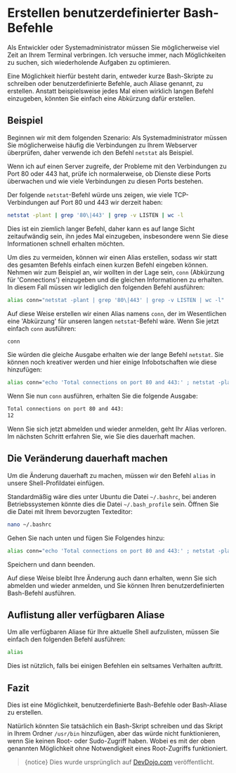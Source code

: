 # Erstellen benutzerdefinierter Bash-Befehle

Als Entwickler oder Systemadministrator müssen Sie möglicherweise viel Zeit an Ihrem Terminal verbringen. Ich versuche immer, nach Möglichkeiten zu suchen, sich wiederholende Aufgaben zu optimieren.

Eine Möglichkeit hierfür besteht darin, entweder kurze Bash-Skripte zu schreiben oder benutzerdefinierte Befehle, auch Aliase genannt, zu erstellen. Anstatt beispielsweise jedes Mal einen wirklich langen Befehl einzugeben, könnten Sie einfach eine Abkürzung dafür erstellen.

## Beispiel

Beginnen wir mit dem folgenden Szenario: Als Systemadministrator müssen Sie möglicherweise häufig die Verbindungen zu Ihrem Webserver überprüfen, daher verwende ich den Befehl `netstat` als Beispiel.

Wenn ich auf einen Server zugreife, der Probleme mit den Verbindungen zu Port 80 oder 443 hat, prüfe ich normalerweise, ob Dienste diese Ports überwachen und wie viele Verbindungen zu diesen Ports bestehen.

Der folgende `netstat`-Befehl würde uns zeigen, wie viele TCP-Verbindungen auf Port 80 und 443 wir derzeit haben:

```bash
netstat -plant | grep '80\|443' | grep -v LISTEN | wc -l
```

Dies ist ein ziemlich langer Befehl, daher kann es auf lange Sicht zeitaufwändig sein, ihn jedes Mal einzugeben, insbesondere wenn Sie diese Informationen schnell erhalten möchten.

Um dies zu vermeiden, können wir einen Alias erstellen, sodass wir statt des gesamten Befehls einfach einen kurzen Befehl eingeben können. Nehmen wir zum Beispiel an, wir wollten in der Lage sein, `conn` (Abkürzung für 'Connections') einzugeben und die gleichen Informationen zu erhalten. In diesem Fall müssen wir lediglich den folgenden Befehl ausführen:

```bash
alias conn="netstat -plant | grep '80\|443' | grep -v LISTEN | wc -l"
```

Auf diese Weise erstellen wir einen Alias namens `conn`, der im Wesentlichen eine 'Abkürzung' für unseren langen `netstat`-Befehl wäre. Wenn Sie jetzt einfach `conn` ausführen:

```bash
conn
```

Sie würden die gleiche Ausgabe erhalten wie der lange Befehl `netstat`.
Sie können noch kreativer werden und hier einige Infobotschaften wie diese hinzufügen:

```bash
alias conn="echo 'Total connections on port 80 and 443:' ; netstat -plant | grep '80\|443' | grep -v LISTEN | wc -l"
```

Wenn Sie nun `conn` ausführen, erhalten Sie die folgende Ausgabe:

```bash
Total connections on port 80 and 443:
12
```

Wenn Sie sich jetzt abmelden und wieder anmelden, geht Ihr Alias verloren. Im nächsten Schritt erfahren Sie, wie Sie dies dauerhaft machen.

## Die Veränderung dauerhaft machen

Um die Änderung dauerhaft zu machen, müssen wir den Befehl `alias` in unsere Shell-Profildatei einfügen.

Standardmäßig wäre dies unter Ubuntu die Datei `~/.bashrc`, bei anderen Betriebssystemen könnte dies die Datei `~/.bash_profile` sein. Öffnen Sie die Datei mit Ihrem bevorzugten Texteditor:

```bash
nano ~/.bashrc
```

Gehen Sie nach unten und fügen Sie Folgendes hinzu:

```bash
alias conn="echo 'Total connections on port 80 and 443:' ; netstat -plant | grep '80\|443' | grep -v LISTEN | wc -l"
```

Speichern und dann beenden.

Auf diese Weise bleibt Ihre Änderung auch dann erhalten, wenn Sie sich abmelden und wieder anmelden, und Sie können Ihren benutzerdefinierten Bash-Befehl ausführen.

## Auflistung aller verfügbaren Aliase

Um alle verfügbaren Aliase für Ihre aktuelle Shell aufzulisten, müssen Sie einfach den folgenden Befehl ausführen:

```bash
alias
```

Dies ist nützlich, falls bei einigen Befehlen ein seltsames Verhalten auftritt.

## Fazit

Dies ist eine Möglichkeit, benutzerdefinierte Bash-Befehle oder Bash-Aliase zu erstellen.

Natürlich könnten Sie tatsächlich ein Bash-Skript schreiben und das Skript in Ihrem Ordner `/usr/bin` hinzufügen, aber das würde nicht funktionieren, wenn Sie keinen Root- oder Sudo-Zugriff haben. Wobei es mit der oben genannten Möglichkeit ohne Notwendigkeit eines Root-Zugriffs funktioniert.

> {notice} Dies wurde ursprünglich auf [DevDojo.com](https://devdojo.com/bobbyiliev/how-to-create-custom-bash-commands) veröffentlicht.
